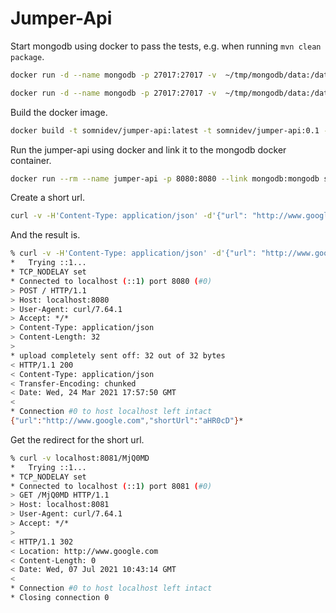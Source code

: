 # Jumper-Api

Start mongodb using docker to pass the tests, e.g. when running `mvn clean package`.

```bash
docker run -d --name mongodb -p 27017:27017 -v  ~/tmp/mongodb/data:/data/db mongo:4.4.6-bionic
```

```bash
docker run -d --name mongodb -p 27017:27017 -v  ~/tmp/mongodb/data:/data/db bitnami/mongodb:4.4.8
```
Build the docker image.

```bash
docker build -t somnidev/jumper-api:latest -t somnidev/jumper-api:0.1 -f Dockerfile .
```

Run the jumper-api using docker and link it to the mongodb docker container.

```bash
docker run --rm --name jumper-api -p 8080:8080 --link mongodb:mongodb somnidev/jumper-api:latest
```

Create a short url.

```bash
curl -v -H'Content-Type: application/json' -d'{"url": "http://www.google.com"}' http://localhost:8080/shorturl
```

And the result is.

```bash
% curl -v -H'Content-Type: application/json' -d'{"url": "http://www.google.com"}' http://localhost:8080/
*   Trying ::1...
* TCP_NODELAY set
* Connected to localhost (::1) port 8080 (#0)
> POST / HTTP/1.1
> Host: localhost:8080
> User-Agent: curl/7.64.1
> Accept: */*
> Content-Type: application/json
> Content-Length: 32
> 
* upload completely sent off: 32 out of 32 bytes
< HTTP/1.1 200 
< Content-Type: application/json
< Transfer-Encoding: chunked
< Date: Wed, 24 Mar 2021 17:57:50 GMT
< 
* Connection #0 to host localhost left intact
{"url":"http://www.google.com","shortUrl":"aHR0cD"}*
```

Get the redirect for the short url.

```bash
% curl -v localhost:8081/MjQ0MD
*   Trying ::1...
* TCP_NODELAY set
* Connected to localhost (::1) port 8081 (#0)
> GET /MjQ0MD HTTP/1.1
> Host: localhost:8081
> User-Agent: curl/7.64.1
> Accept: */*
> 
< HTTP/1.1 302 
< Location: http://www.google.com
< Content-Length: 0
< Date: Wed, 07 Jul 2021 10:43:14 GMT
< 
* Connection #0 to host localhost left intact
* Closing connection 0
```